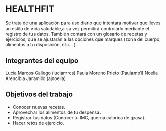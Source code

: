 # HEALTHFIT

Se trata de una aplicación para uso diario que intentará motivar que lleves un estilo de vida saludable,a su vez permitirá controlarlo mediante el registro de tus datos. También contará con un glosario de recetas y ejercicios, que se ajustarán a las opciones que marques (zona del cuerpo, alimentos a tu disposición, etc... ).

## Integrantes del equipo

Lucía Marcos Gallego (luciamrcs)
Paula Moreno Prieto (Paulamp1)
Noelia Arencibia Jaramillo (ajnoelia)

## Objetivos del trabajo

- Conocer nuevas recetas.
- Aprovechar los alimentos de tu despensa. 
- Registrar tus datos (Conocer tu IMC, quema calorica de grasa).
- Hacer retos de ejercicio.


